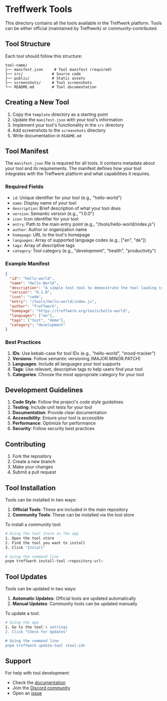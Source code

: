 # Treffwerk Tools

This directory contains all the tools available in the Treffwerk platform. Tools can be either official (maintained by Treffwerk) or community-contributed.

## Tool Structure

Each tool should follow this structure:

```
tool-name/
├── manifest.json     # Tool manifest (required)
├── src/             # Source code
├── public/          # Static assets
├── screenshots/     # Tool screenshots
└── README.md        # Tool documentation
```

## Creating a New Tool

1. Copy the `template` directory as a starting point
2. Update the `manifest.json` with your tool's information
3. Implement your tool's functionality in the `src` directory
4. Add screenshots to the `screenshots` directory
5. Write documentation in `README.md`

## Tool Manifest

The `manifest.json` file is required for all tools. It contains metadata about your tool and its requirements. The manifest defines how your tool integrates with the Treffwerk platform and what capabilities it requires.

### Required Fields

- `id`: Unique identifier for your tool (e.g., "hello-world")
- `name`: Display name of your tool
- `description`: Brief description of what your tool does
- `version`: Semantic version (e.g., "1.0.0")
- `icon`: Icon identifier for your tool
- `entry`: Path to the main entry point (e.g., "/tools/hello-world/index.js")
- `author`: Author or organization name
- `homepage`: URL to the tool's homepage
- `languages`: Array of supported language codes (e.g., ["en", "de"])
- `tags`: Array of descriptive tags
- `category`: Tool category (e.g., "development", "health", "productivity")

### Example Manifest

```json
{
  "id": "hello-world",
  "name": "Hello World",
  "description": "A simple test tool to demonstrate the tool loading system",
  "version": "0.1.0",
  "icon": "code",
  "entry": "/tools/hello-world/index.js",
  "author": "Treffwerk",
  "homepage": "https://treffwerk.org/tools/hello-world",
  "languages": ["en"],
  "tags": ["test", "demo"],
  "category": "development"
}
```

### Best Practices

1. **IDs**: Use kebab-case for tool IDs (e.g., "hello-world", "mood-tracker")
2. **Versions**: Follow semantic versioning (MAJOR.MINOR.PATCH)
3. **Languages**: Include all languages your tool supports
4. **Tags**: Use relevant, descriptive tags to help users find your tool
5. **Categories**: Choose the most appropriate category for your tool

## Development Guidelines

1. **Code Style**: Follow the project's code style guidelines
2. **Testing**: Include unit tests for your tool
3. **Documentation**: Provide clear documentation
4. **Accessibility**: Ensure your tool is accessible
5. **Performance**: Optimize for performance
6. **Security**: Follow security best practices

## Contributing

1. Fork the repository
2. Create a new branch
3. Make your changes
4. Submit a pull request

## Tool Installation

Tools can be installed in two ways:

1. **Official Tools**: These are included in the main repository
2. **Community Tools**: These can be installed via the tool store

To install a community tool:

```bash
# Using the tool store in the app
1. Open the tool store
2. Find the tool you want to install
3. Click "Install"

# Using the command line
pnpm treffwerk install-tool <repository-url>
```

## Tool Updates

Tools can be updated in two ways:

1. **Automatic Updates**: Official tools are updated automatically
2. **Manual Updates**: Community tools can be updated manually

To update a tool:

```bash
# Using the app
1. Go to the tool's settings
2. Click "Check for Updates"

# Using the command line
pnpm treffwerk update-tool <tool-id>
```

## Support

For help with tool development:
- Check the [documentation](https://treffwerk.org/docs)
- Join the [Discord community](https://discord.gg/treffwerk)
- Open an [issue](https://github.com/treffwerk/treffwerk/issues) 